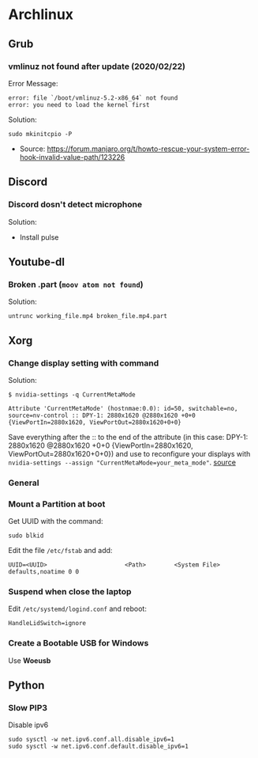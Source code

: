 # Archlinux

## Grub
### vmlinuz not found after update (2020/02/22)
Error Message:
```
error: file `/boot/vmlinuz-5.2-x86_64` not found
error: you need to load the kernel first
```
Solution:
```
sudo mkinitcpio -P
```
- Source: https://forum.manjaro.org/t/howto-rescue-your-system-error-hook-invalid-value-path/123226

## Discord
### Discord dosn't detect microphone
Solution:
- Install pulse

## Youtube-dl
### Broken .part (`moov atom not found`)
Solution:
```
untrunc working_file.mp4 broken_file.mp4.part
```

## Xorg
### Change display setting with command
Solution:
```
$ nvidia-settings -q CurrentMetaMode

Attribute 'CurrentMetaMode' (hostnmae:0.0): id=50, switchable=no, source=nv-control :: DPY-1: 2880x1620 @2880x1620 +0+0 {ViewPortIn=2880x1620, ViewPortOut=2880x1620+0+0}
```
Save everything after the :: to the end of the attribute (in this case: DPY-1: 2880x1620 @2880x1620 +0+0 {ViewPortIn=2880x1620, ViewPortOut=2880x1620+0+0}) and use to reconfigure your displays with `nvidia-settings --assign "CurrentMetaMode=your_meta_mode"`.
[source](https://wiki.archlinux.org/index.php/NVIDIA#Using_nvidia-settings)

### General
### Mount a Partition at boot
Get UUID with the command:
```
sudo blkid
```
Edit the file `/etc/fstab` and add:
```
UUID=<UUID>                      <Path>        <System File>   defaults,noatime 0 0
```

### Suspend when close the laptop
Edit `/etc/systemd/logind.conf` and reboot:
```
HandleLidSwitch=ignore
```

### Create a Bootable USB for Windows
Use **Woeusb**

## Python
### Slow PIP3
Disable ipv6
```
sudo sysctl -w net.ipv6.conf.all.disable_ipv6=1
sudo sysctl -w net.ipv6.conf.default.disable_ipv6=1
```
